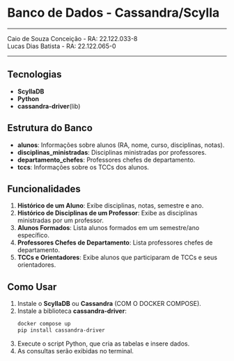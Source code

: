 # Banco de Dados - Cassandra/Scylla

---
Caio de Souza Conceição - RA: 22.122.033-8 <br>
Lucas Dias Batista - RA: 22.122.065-0

---

## Tecnologias

- **ScyllaDB**
- **Python**
- **cassandra-driver**(lib)

## Estrutura do Banco

- **alunos**: Informações sobre alunos (RA, nome, curso, disciplinas, notas).
- **disciplinas_ministradas**: Disciplinas ministradas por professores.
- **departamento_chefes**: Professores chefes de departamento.
- **tccs**: Informações sobre os TCCs dos alunos.

## Funcionalidades

1. **Histórico de um Aluno**: Exibe disciplinas, notas, semestre e ano.
2. **Histórico de Disciplinas de um Professor**: Exibe as disciplinas ministradas por um professor.
3. **Alunos Formados**: Lista alunos formados em um semestre/ano específico.
4. **Professores Chefes de Departamento**: Lista professores chefes de departamento.
5. **TCCs e Orientadores**: Exibe alunos que participaram de TCCs e seus orientadores.

## Como Usar

1. Instale o **ScyllaDB** ou **Cassandra** (COM O DOCKER COMPOSE).
2. Instale a biblioteca **cassandra-driver**:
   ```bash
   docker compose up
   pip install cassandra-driver
   ```
3. Execute o script Python, que cria as tabelas e insere dados.
4. As consultas serão exibidas no terminal.
